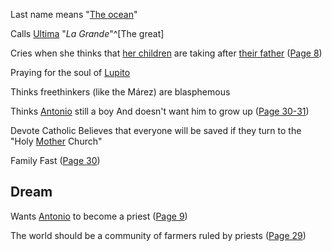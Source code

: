 Last name means "[The ocean](</Symbols/Water.md>)"

Calls [Ultima](</Ultima.md>) "*La Grande*"^[The great]

Cries when she thinks that [her children](</MárezFamily/GabrielandMariaMárez.md#list-of-children>) are taking after [their father](</MárezFamily/GabrielandMariaMárez.md#gabriel-márez>) ([Page 8](</BMU.md#20>))

Praying for the soul of [Lupito](</Lupito.md>) 

Thinks freethinkers (like the Márez) are blasphemous

Thinks [Antonio](</MárezFamily/AntonioMárez.md>) still a boy
And doesn't want him to grow up
([Page 30-31](</BMU.md#42-43>))

Devote Catholic
Believes that everyone will be saved if they turn to the "Holy [Mother](</Symbols/theVirgin.md>) Church"

Family Fast ([Page 30](</BMU.md#42>))

## Dream
Wants [Antonio](</MárezFamily/AntonioMárez.md>) to become a priest ([Page 9](</BMU.md#21>))

The world should be a community of farmers ruled by priests ([Page 29](</BMU.md#41>))
